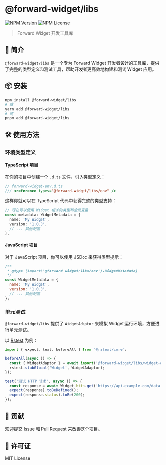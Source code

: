 # @forward-widget/libs

[![NPM Version](https://img.shields.io/npm/v/@forward-widget/libs)](https://www.npmjs.com/package/@forward-widget/libs)
![NPM License](https://img.shields.io/npm/l/@forward-widget/libs)

> Forward Widget 开发工具库

## 🚀 简介

`@forward-widget/libs` 是一个专为 Forward Widget 开发者设计的工具库，提供了完整的类型定义和测试工具，帮助开发者更高效地构建和测试 Widget 应用。

## 📦 安装

```bash
npm install @forward-widget/libs
# 或
yarn add @forward-widget/libs
# 或
pnpm add @forward-widget/libs
```

## 🛠️ 使用方法

### 环境类型定义

#### TypeScript 项目

在你的项目中创建一个 `.d.ts` 文件，引入类型定义：

```ts
// forward-widget-env.d.ts
/// <reference types="@forward-widget/libs/env" />
```

这样你就可以在 TypeScript 代码中获得完整的类型支持：

```ts
// 现在可以使用 Widget 相关的类型和全局变量
const metadata: WidgetMetadata = {
  name: 'My Widget',
  version: '1.0.0',
  // ... 其他配置
};
```

#### JavaScript 项目

对于 JavaScript 项目，你可以使用 JSDoc 来获得类型提示：

```js
/**
 * @type {import('@forward-widget/libs/env').WidgetMetadata}
 */
const WidgetMetadata = {
  name: 'My Widget',
  version: '1.0.0',
  // ... 其他配置
};
```

### 单元测试

`@forward-widget/libs` 提供了 `WidgetAdaptor` 来模拟 Widget 运行环境，方便进行单元测试。

以 [Rstest](http://rstest.rs/) 为例：

```ts
import { expect, test, beforeAll } from '@rstest/core';

beforeAll(async () => {
  const { WidgetAdaptor } = await import('@forward-widget/libs/widget-adaptor');
  rstest.stubGlobal('Widget', WidgetAdaptor);
});

test('测试 HTTP 请求', async () => {
  const response = await Widget.http.get('https://api.example.com/data');
  expect(response).toBeDefined();
  expect(response.status).toBe(200);
});
```

## 🤝 贡献

欢迎提交 Issue 和 Pull Request 来改善这个项目。

## 📄 许可证

MIT License